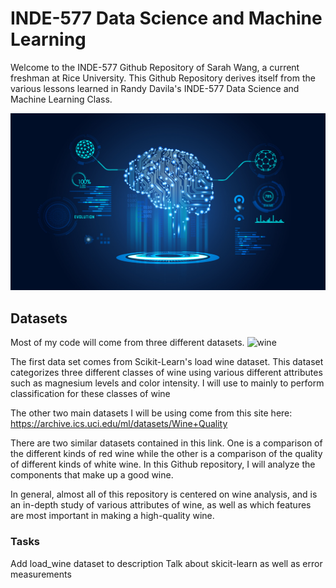 # INDE-577 Data Science and Machine Learning
Welcome to the INDE-577 Github Repository of Sarah Wang, a current freshman at Rice University. This Github Repository derives itself from the various lessons learned in Randy Davila's INDE-577 Data Science and Machine Learning Class. 

![machine learning](https://github.com/sjw10/INDE-577/blob/main/machine_learning.jpg)

## Datasets
Most of my code will come from three different datasets. 
![wine](https://external-content.duckduckgo.com/iu/?u=http%3A%2F%2Fwww.walkingmountains.org%2Fwp-content%2Fuploads%2F2015%2F09%2FRed-Wine-on-Summer-Day.jpg&f=1&nofb=1)

The first data set comes from Scikit-Learn's load wine dataset. This dataset categorizes three different classes of wine using various different attributes such as magnesium levels and color intensity. I will use to mainly to perform classification for these classes of wine

The other two main datasets I will be using come from this site here: https://archive.ics.uci.edu/ml/datasets/Wine+Quality

There are two similar datasets contained in this link. One is a comparison of the different kinds of red wine while the other is a comparison of the quality of different kinds of white wine. In this Github repository, I will analyze the components that make up a good wine.

In general, almost all of this repository is centered on wine analysis, and is an in-depth study of various attributes of wine, as well as which features are most important in making a high-quality wine. 

### Tasks
Add load_wine dataset to description
Talk about skicit-learn as well as error measurements
